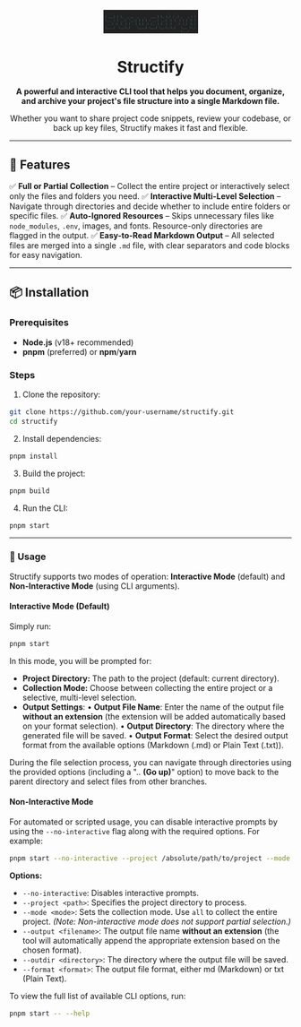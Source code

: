 <p align="center">
  <img src="assets/logo.png" alt="Structify Logo" width="169">
</p>

<h1 align="center">Structify</h1>

<p align="center">
  <strong>A powerful and interactive CLI tool that helps you document, organize, and archive your project's file structure into a single Markdown file.</strong>
</p>

<p align="center">
  Whether you want to share project code snippets, review your codebase, or back up key files, Structify makes it fast and flexible.
</p>

---

## 🚀 Features

✅ **Full or Partial Collection** – Collect the entire project or interactively select only the files and folders you need.
✅ **Interactive Multi-Level Selection** – Navigate through directories and decide whether to include entire folders or specific files.
✅ **Auto-Ignored Resources** – Skips unnecessary files like `node_modules`, `.env`, images, and fonts. Resource-only directories are flagged in the output.
✅ **Easy-to-Read Markdown Output** – All selected files are merged into a single `.md` file, with clear separators and code blocks for easy navigation.

---

## 📦 Installation

### Prerequisites

- **Node.js** (v18+ recommended)
- **pnpm** (preferred) or **npm**/**yarn**

### Steps

1. Clone the repository:

```bash
git clone https://github.com/your-username/structify.git
cd structify
```

2. Install dependencies:

```bash
pnpm install
```

3. Build the project:

```bash
pnpm build
```

4. Run the CLI:

```bash
pnpm start
```

---

### 🏃 Usage

Structify supports two modes of operation: **Interactive Mode** (default) and **Non-Interactive Mode** (using CLI arguments).

#### Interactive Mode (Default)

Simply run:

```bash
pnpm start
```

In this mode, you will be prompted for:

- **Project Directory:** The path to the project (default: current directory).
- **Collection Mode:** Choose between collecting the entire project or a selective, multi-level selection.
- **Output Settings**:
  • **Output File Name**: Enter the name of the output file **without an extension** (the extension will be added automatically based on your format selection).
  • **Output Directory**: The directory where the generated file will be saved.
  • **Output Format**: Select the desired output format from the available options (Markdown (.md) or Plain Text (.txt)).

During the file selection process, you can navigate through directories using the provided options (including a ".. **(Go up)**" option) to move back to the parent directory and select files from other branches.

#### Non-Interactive Mode

For automated or scripted usage, you can disable interactive prompts by using the `--no-interactive` flag along with the required options. For example:

```bash
pnpm start --no-interactive --project /absolute/path/to/project --mode all --output structure --outdir /absolute/path/to/save --format md
```

**Options:**

- `--no-interactive`: Disables interactive prompts.
- `--project <path>`: Specifies the project directory to process.
- `--mode <mode>`: Sets the collection mode. Use `all` to collect the entire project. _(Note: Non-interactive mode does not support partial selection.)_
- `--output <filename>`: The output file name **without an extension** (the tool will automatically append the appropriate extension based on the chosen format).
- `--outdir <directory>`: The directory where the output file will be saved.
- `--format <format>`: The output file format, either md (Markdown) or txt (Plain Text).

To view the full list of available CLI options, run:

```bash
pnpm start -- --help
```
